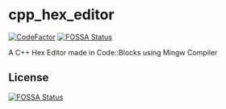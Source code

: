 # cpp_hex_editor 
[![CodeFactor](https://www.codefactor.io/repository/github/pvzzombs/cpp_hex_editor/badge/main)](https://www.codefactor.io/repository/github/pvzzombs/cpp_hex_editor/overview/main) [![FOSSA Status](https://app.fossa.com/api/projects/git%2Bgithub.com%2Fpvzzombs%2Fcpp_hex_editor.svg?type=shield)](https://app.fossa.com/projects/git%2Bgithub.com%2Fpvzzombs%2Fcpp_hex_editor?ref=badge_shield)
 
A C++ Hex Editor made in Code::Blocks using Mingw Compiler


## License
[![FOSSA Status](https://app.fossa.com/api/projects/git%2Bgithub.com%2Fpvzzombs%2Fcpp_hex_editor.svg?type=large)](https://app.fossa.com/projects/git%2Bgithub.com%2Fpvzzombs%2Fcpp_hex_editor?ref=badge_large)